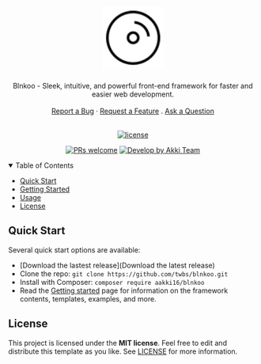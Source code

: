 <h1 align="center">
  <a href="https://github.com/aakki16/Blnkoo">
    <img src="./logo.svg" alt="Logo" width="125" height="125">
  </a>
</h1>

<div align="center">
  Blnkoo - Sleek, intuitive, and powerful front-end framework for faster and easier web development.
  <br />
  <br />
  <a href="https://github.com/aakki16/Blnkoo/issues/new?assignees=&labels=bug&template=01_BUG_REPORT.md&title=bug%3A+">Report a Bug</a>
  ·
  <a href="https://github.com/aakki16/Blnkoo/issues/new?assignees=&labels=enhancement&template=02_FEATURE_REQUEST.md&title=feat%3A+">Request a Feature</a>
  .
  <a href="https://github.com/aakki16/Blnkoo/discussions">Ask a Question</a>
</div>

<div align="center">
<br />

[![license](https://img.shields.io/github/license/aakki16/amazing-github-template.svg?style=flat-square)](LICENSE)

[![PRs welcome](https://img.shields.io/badge/PRs-welcome-ff69b4.svg?style=flat-square)](https://github.com/dec0dOS/amazing-github-template/issues?q=is%3Aissue+is%3Aopen+label%3A%22help+wanted%22)
[![Develop by Akki Team](https://img.shields.io/badge/made%20with%20%E2%99%A5%20by-Akki&nbsp;Team-ff1414.svg?style=flat-square)](https://github.com/Blnkoo)

</div>

<details open="open">
<summary>Table of Contents</summary>

- [Quick Start](#quick-start)
- [Getting Started](#getting-started)
- [Usage](#usage)
- [License](#license)

</details>

## Quick Start
Several quick start options are available:
- [Download the lastest release](Download the latest release)
- Clone the repo: ```git clone https://github.com/twbs/blnkoo.git```
- Install with Composer: ```composer require aakki16/blnkoo```
- Read the [Getting started]() page for information on the framework contents, templates, examples, and more.


## License

This project is licensed under the **MIT license**. Feel free to edit and distribute this template as you like.
See [LICENSE](LICENSE) for more information.
